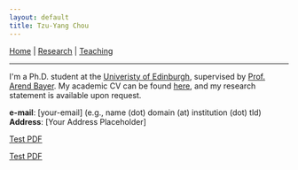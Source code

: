 ```yaml
---
layout: default
title: Tzu-Yang Chou
---
```



[Home](index.md) | [Research](research.md) | [Teaching](teaching.md)

---

I'm a Ph.D. student at the [Univeristy of Edinburgh](https://www.maths.ed.ac.uk/school-of-mathematics), supervised by [Prof. Arend Bayer](https://www.maths.ed.ac.uk/~abayer/). 
My academic CV can be found [here](assets/cv.pdf), and my research statement is available upon request.

**e-mail**: [your-email] (e.g., name (dot) domain (at) institution (dot) tld)  
**Address**: [Your Address Placeholder]

[Test PDF](assets/papers/test-file.pdf)

[Test PDF](assets/papers/Stability_condition_on_a_singular_surface_and_its_resolution.pdf)

